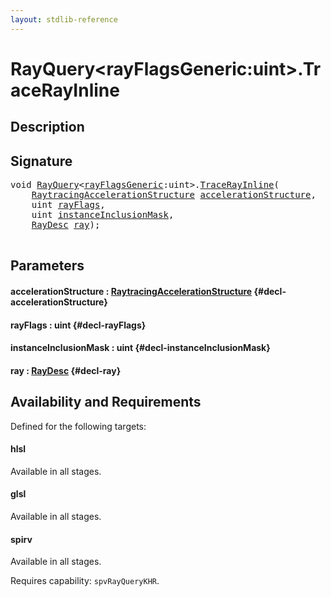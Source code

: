 ```yaml
---
layout: stdlib-reference
---
```


# RayQuery\<rayFlagsGeneric:uint\>\.TraceRayInline

## Description





## Signature 

<pre>
<span class="code_keyword">void</span> <a href="/stdlib-reference/types/RayQuery/index" class="code_type">RayQuery</a>&lt;<a href="/stdlib-reference/types/RayQuery/index#decl-rayFlagsGeneric" class="code_var">rayFlagsGeneric</a>:<span class="code_keyword">uint</span>&gt;.<a href="/stdlib-reference/types/RayQuery/TraceRayInline">TraceRayInline</a>(
    <a href="/stdlib-reference/types/RaytracingAccelerationStructure/index" class="code_type">RaytracingAccelerationStructure</a> <a href="/stdlib-reference/types/RayQuery/TraceRayInline#decl-accelerationStructure" class="code_param">accelerationStructure</a>,
    <span class="code_keyword">uint</span> <a href="/stdlib-reference/types/RayQuery/TraceRayInline#decl-rayFlags" class="code_param">rayFlags</a>,
    <span class="code_keyword">uint</span> <a href="/stdlib-reference/types/RayQuery/TraceRayInline#decl-instanceInclusionMask" class="code_param">instanceInclusionMask</a>,
    <a href="/stdlib-reference/types/RayDesc/index" class="code_type">RayDesc</a> <a href="/stdlib-reference/types/RayQuery/TraceRayInline#decl-ray" class="code_param">ray</a>);

</pre>

## Parameters

#### accelerationStructure  : [RaytracingAccelerationStructure](/stdlib-reference/types/RaytracingAccelerationStructure/index) {#decl-accelerationStructure}
#### rayFlags  : uint {#decl-rayFlags}
#### instanceInclusionMask  : uint {#decl-instanceInclusionMask}
#### ray  : [RayDesc](/stdlib-reference/types/RayDesc/index) {#decl-ray}

## Availability and Requirements

Defined for the following targets:

#### hlsl
Available in all stages.

#### glsl
Available in all stages.

#### spirv
Available in all stages.

Requires capability: `spvRayQueryKHR`.


